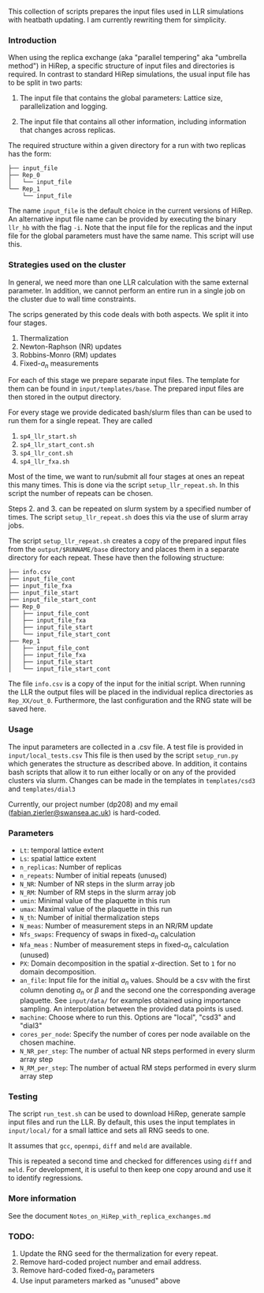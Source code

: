 This collection of scripts prepares the input files used in LLR simulations with heatbath updating.
I am currently rewriting them for simplicity. 

### Introduction

When using the replica exchange (aka "parallel tempering" aka "umbrella method") in HiRep, a specific structure of input files and directories is required. In contrast to standard HiRep simulations, the usual input file has to be split in two parts:

1. The input file that contains the global parameters: Lattice size, parallelization and logging. 

2. The input file that contains all other information, including information that changes across replicas.

The required structure within a given directory for a run with two replicas has the form:

```
├── input_file
├── Rep_0
│   └── input_file
└── Rep_1
    └── input_file
```

The name `input_file` is the default choice in the current versions of HiRep. An alternative input file name can be provided by executing the binary `llr_hb` with the flag `-i`. Note that the input file for the replicas and the input file for the global parameters must have the same name. This script will use this.

### Strategies used on the cluster

In general, we need more than one LLR calculation with the same external parameter. In addition, we cannot perform an entire run in a single job on the cluster due to wall time constraints.

The scrips generated by this code deals with both aspects. We split it into four stages. 

1. Thermalization
2. Newton-Raphson (NR) updates
3. Robbins-Monro (RM) updates
4. Fixed-$a_n$ measurements

For each of this stage we prepare separate input files. The template for them can be found in `input/templates/base`. The prepared input files are then stored in the output directory.

For every stage we provide dedicated bash/slurm files than can be used to run them for a single repeat. They are called

1. `sp4_llr_start.sh`
2. `sp4_llr_start_cont.sh`
3. `sp4_llr_cont.sh`
4. `sp4_llr_fxa.sh`

Most of the time, we want to run/submit all four stages at ones an repeat this many times. This is done via the script `setup_llr_repeat.sh`. In this script the number of repeats can be chosen.

Steps 2. and 3. can be repeated on slurm system by a specified number of times. The script `setup_llr_repeat.sh` does this via the use of slurm array jobs. 

The script `setup_llr_repeat.sh` creates a copy of the prepared input files from the `output/$RUNNAME/base` directory and places them in a separate directory for each repeat. These have then the following structure:

```
├── info.csv
├── input_file_cont
├── input_file_fxa
├── input_file_start
├── input_file_start_cont
├── Rep_0
│   ├── input_file_cont
│   ├── input_file_fxa
│   ├── input_file_start
│   └── input_file_start_cont
├── Rep_1
│   ├── input_file_cont
│   ├── input_file_fxa
│   ├── input_file_start
│   └── input_file_start_cont
```
The file `info.csv` is a copy of the input for the initial script. When running the LLR the output files will be placed in the individual replica directories as `Rep_XX/out_0`. Furthermore, the last configuration and the RNG state will be saved here.

### Usage

The input parameters are collected in a .csv file. A test file is provided in `input/local_tests.csv` This file is then used by the script `setup_run.py` which generates the structure as described above. In addition, it contains bash scripts that allow it to run either locally or on any of the provided clusters via slurm. Changes can be made in the templates in `templates/csd3` and `templates/dial3`

Currently, our project number (dp208) and my email (fabian.zierler@swansea.ac.uk) is hard-coded. 

### Parameters

- `Lt`: temporal lattice extent
- `Ls`: spatial lattice extent
- `n_replicas`: Number of replicas
- `n_repeats`: Number of initial repeats (unused)
- `N_NR`: Number of NR steps in the slurm array job
- `N_RM`: Number of RM steps in the slurm array job
- `umin`: Minimal value of the plaquette in this run
- `umax`: Maximal value of the plaquette in this run
- `N_th`: Number of initial thermalization steps
- `N_meas`: Number of measurement steps in an NR/RM update
- `Nfs_swaps`: Frequency of swaps in fixed-$a_n$ calculation
- `Nfa_meas` : Number of measurement steps in fixed-$a_n$ calculation (unused)
- `PX`: Domain decomposition in the spatial $x$-direction. Set to `1` for no domain decomposition.
- `an_file`: Input file for the initial $a_n$ values. Should be a csv with the first column denoting $a_n$ or $\beta$ and the second one the corresponding average plaquette. See `input/data/` for examples obtained using importance sampling. An interpolation between the provided data points is used.
- `machine`: Choose where to run this. Options are "local", "csd3" and "dial3"
- `cores_per_node`: Specify the number of cores per node available on the chosen machine.
- `N_NR_per_step`: The number of actual NR steps performed in every slurm array step
- `N_RM_per_step`: The number of actual RM steps performed in every slurm array step


### Testing 

The script `run_test.sh` can be used to download HiRep, generate sample input files and run the LLR. By default, this uses the input templates in `input/local/` for a small lattice and sets all RNG seeds to one.

It assumes that `gcc`, `openmpi`, `diff` and `meld` are available. 

This is repeated a second time and checked for differences using `diff` and `meld`. For development, it is useful to then keep one copy around and use it to identify regressions.  

### More information

See the document `Notes_on_HiRep_with_replica_exchanges.md`

### TODO:

1. Update the RNG seed for the thermalization for every repeat.
2. Remove hard-coded project number and email address.
3. Remove hard-coded fixed-$a_n$ parameters
4. Use input parameters marked as "unused" above